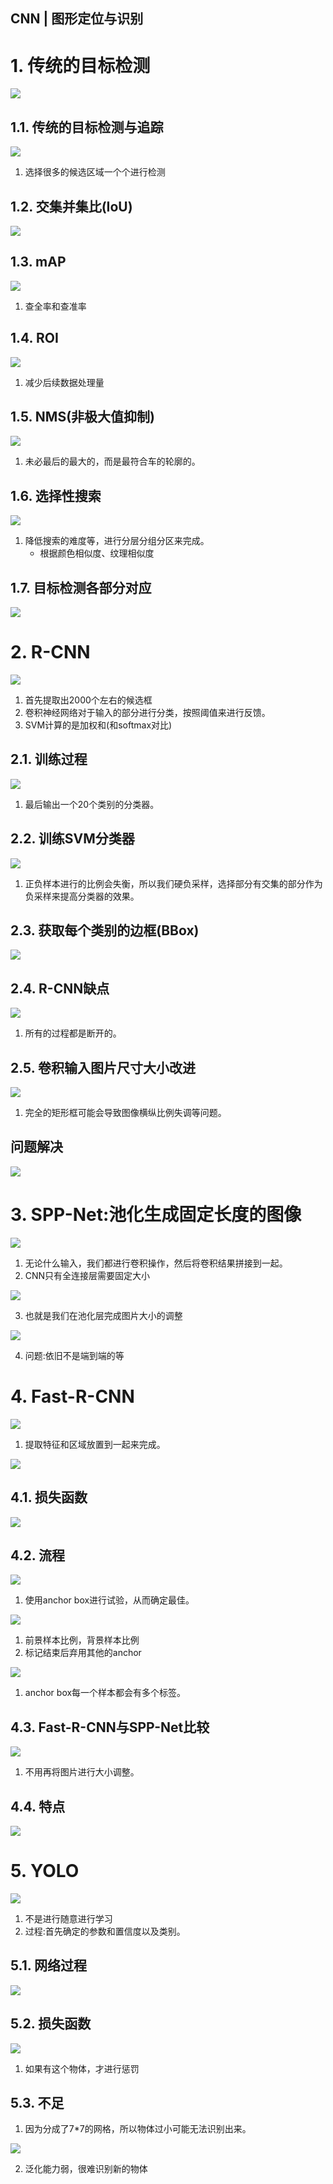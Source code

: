 CNN | 图形定位与识别
---

# 1. 传统的目标检测

![](img/cnn-图像/1.png)

## 1.1. 传统的目标检测与追踪

![](img/cnn-图像/2.png)

1. 选择很多的候选区域一个个进行检测

## 1.2. 交集并集比(IoU)

![](img/cnn-图像/3.png)

## 1.3. mAP

![](img/cnn-图像/4.png)

1. 查全率和查准率

## 1.4. ROI

![](img/cnn-图像/5.png)

1. 减少后续数据处理量

## 1.5. NMS(非极大值抑制)

![](img/cnn-图像/6.png)

1. 未必最后的最大的，而是最符合车的轮廓的。

## 1.6. 选择性搜索

![](img/cnn-图像/7.png)

1. 降低搜索的难度等，进行分层分组分区来完成。
    + 根据颜色相似度、纹理相似度

## 1.7. 目标检测各部分对应

![](img/cnn-图像/8.png)

# 2. R-CNN

![](img/cnn-图像/9.png)

1. 首先提取出2000个左右的候选框
2. 卷积神经网络对于输入的部分进行分类，按照阈值来进行反馈。
3. SVM计算的是加权和(和softmax对比)

## 2.1. 训练过程

![](img/cnn-图像/10.png)

1. 最后输出一个20个类别的分类器。

## 2.2. 训练SVM分类器

![](img/cnn-图像/11.png)

1. 正负样本进行的比例会失衡，所以我们硬负采样，选择部分有交集的部分作为负采样来提高分类器的效果。

## 2.3. 获取每个类别的边框(BBox)

![](img/cnn-图像/12.png)

## 2.4. R-CNN缺点
![](img/cnn-图像/13.png)

1. 所有的过程都是断开的。

## 2.5. 卷积输入图片尺寸大小改进

![](img/cnn-图像/14.png)
1. 完全的矩形框可能会导致图像横纵比例失调等问题。

问题解决
---
![](img/cnn-图像/15.png)

# 3. SPP-Net:池化生成固定长度的图像

![](img/cnn-图像/16.png)

1. 无论什么输入，我们都进行卷积操作，然后将卷积结果拼接到一起。
2. CNN只有全连接层需要固定大小

![](img/cnn-图像/17.png)

3. 也就是我们在池化层完成图片大小的调整

![](img/cnn-图像/18.png)

4. 问题:依旧不是端到端的等

# 4. Fast-R-CNN

![](img/cnn-图像/19.png)

1. 提取特征和区域放置到一起来完成。

![](img/cnn-图像/20.png)

## 4.1. 损失函数

![](img/cnn-图像/22.png)

## 4.2. 流程

![](img/cnn-图像/24.png)

1. 使用anchor box进行试验，从而确定最佳。

![](img/cnn-图像/25.png)

1. 前景样本比例，背景样本比例
2. 标记结束后弃用其他的anchor

![](img/cnn-图像/26.png)

1. anchor box每一个样本都会有多个标签。

## 4.3. Fast-R-CNN与SPP-Net比较

![](img/cnn-图像/21.png)

1. 不用再将图片进行大小调整。

## 4.4. 特点

![](img/cnn-图像/23.png)

# 5. YOLO

![](img/cnn-图像/27.png)

1. 不是进行随意进行学习
2. 过程:首先确定的参数和置信度以及类别。

## 5.1. 网络过程

![](img/cnn-图像/28.png)

## 5.2. 损失函数

![](img/cnn-图像/29.png)

1. 如果有这个物体，才进行惩罚

## 5.3. 不足
1. 因为分成了7*7的网格，所以物体过小可能无法识别出来。

![](img/cnn-图像/30.png)

2. 泛化能力弱，很难识别新的物体
